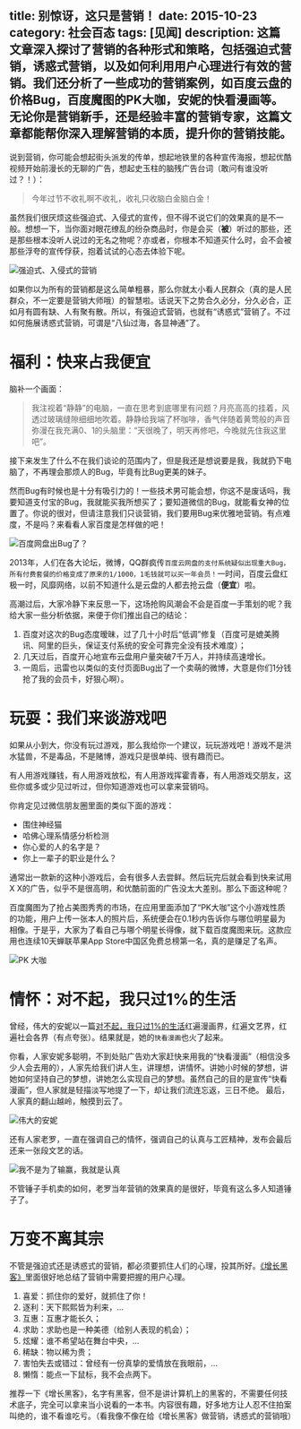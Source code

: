 title: 别惊讶，这只是营销！
date: 2015-10-23
category: 社会百态
tags: [见闻]
description: 这篇文章深入探讨了营销的各种形式和策略，包括强迫式营销，诱惑式营销，以及如何利用用户心理进行有效的营销。我们还分析了一些成功的营销案例，如百度云盘的价格Bug，百度魔图的PK大咖，安妮的快看漫画等。无论你是营销新手，还是经验丰富的营销专家，这篇文章都能帮你深入理解营销的本质，提升你的营销技能。
---

说到营销，你可能会想起街头派发的传单，想起地铁里的各种宣传海报，想起优酷视频开始前漫长的无聊的广告，想起史玉柱的脑残广告台词（敢问有谁没听过？！）：

> 今年过节不收礼啊不收礼，收礼只收脑白金脑白金！

虽然我们很厌烦这些强迫式、入侵式的宣传，但不得不说它们的效果真的是不一般。想想一下，当你面对眼花缭乱的纷杂商品时，你是会买（**被**）听过的那些，还是那些根本没听人说过的无名之物呢？亦或者，你根本不知道买什么时，会不会被那些浮夸的宣传俘获，抱着试试的心态去体验下呢。

![强迫式、入侵式的营销][1]

<!--more-->

如果你以为所有的营销都是这么简单粗暴，那么你就太小看人民群众（真的是人民群众，不一定要是营销大师哦）的智慧啦。话说天下之势合久必分，分久必合，正如月有圆有缺、人有聚有散。所以，有强迫式营销，也就有“诱惑式”营销了。不过如何施展诱惑式营销，可谓是“八仙过海，各显神通”了。

# 福利：快来占我便宜

脑补一个画面：

> 我注视着“静静”的电脑，一直在思考到底哪里有问题？月亮高高的挂着，风透过玻璃缝隙细细地吹着。静静给我端了杯咖啡，香气伴随着黄莺般的声音弥漫在我充满0、1的头脑里：“天很晚了，明天再修吧，今晚就先住我这里吧”。

接下来发生了什么不在我们谈论的范围内了，但是我还是想说要是我，我就扔下电脑了，不再理会那烦人的Bug，毕竟有比Bug更美的妹子。

然而Bug有时候也是十分有吸引力的！一些技术男可能会想，你这不是废话吗，我要知道支付宝的Bug，我就能买我所想买了；要知道微信的Bug，就能看女神的位置了。你说的很对，但请注意我们只谈营销，我们要用Bug来优雅地营销。有点难度，不是吗？来看看人家百度是怎样做的吧！

![百度网盘出Bug了？][2]

2013年，人们在各大论坛，微博，QQ群疯传`百度云网盘的支付系统疑似出现重大Bug，所有付费套餐的价格变成了原来的1/1000，1毛钱就可以买一年会员！`一时间，百度云盘红极一时，风靡网络，以前不知道什么是云盘的人都去抢云盘（**便宜**）啦。

高潮过后，大家冷静下来反思一下，这场抢购风潮会不会是百度一手策划的呢？我给大家一些分析依据，来便于你们推出自己的结论：

1. 百度对这次的Bug态度暧昧，过了几十小时后“低调”修复（百度可是媲美腾讯、阿里的巨头，保证支付系统的安全可靠完全没有技术难度）；
2. 几天过后，百度开心地宣布云盘用户量突破7千万人，并持续高速增长。
3. 一周后，迅雷也以类似的支付页面Bug出了一个卖萌的微博，大意是你们1分钱抢了我的会员卡，好狠心啊）。

# 玩耍：我们来谈游戏吧

如果从小到大，你没有玩过游戏，那么我给你一个建议，玩玩游戏吧！游戏不是洪水猛兽，不是毒品，不是赌博，游戏只是很单纯、很有趣而已。

有人用游戏赚钱，有人用游戏放松，有人用游戏挥霍青春，有人用游戏交朋友，这些你或多或少见过听过，但你知道游戏也可以拿来营销吗。

你肯定见过微信朋友圈里面的类似下面的游戏：

* 围住神经猫
* 哈佛心理系情感分析检测
* 你心爱的人的名字是？
* 你上一辈子的职业是什么？

通常出一款新的这种小游戏后，会有很多人去尝鲜。然后玩完后就会看到快来试用X X的广告，似乎不是很高明，和优酷前面的广告没太大差别。那么下面这种呢？

百度魔图为了抢占美图秀秀的市场，在应用里面添加了“PK大咖”这个小游戏性质的功能，用户上传一张本人的照片后，系统便会在0.1秒内告诉你与哪位明星最为相像。于是乎，大家为了看自己与哪个明星长得像，就下载百度魔图来玩。这款应用也连续10天蝉联苹果App Store中国区免费总榜第一名，真的是赚足了名声。

![PK 大咖][3]

# 情怀：对不起，我只过1%的生活

曾经，伟大的安妮以一篇[对不起，我只过1%的生活](http://weibo.com/1854627907/BAGsq9rbJ?type=comment#_rnd1445582370930)红遍漫画界，红遍文艺界，红遍社会各界（有点夸张）。结果就是，她的`快看漫画`也火了起来。

你看，人家安妮多聪明，不到处贴广告劝大家赶快来用我的“快看漫画”（相信没多少人会去用的），人家先给我们讲人生，讲理想，讲情怀。讲她小时候的梦想，讲她如何坚持自己的梦想，讲她怎么实现自己的梦想。虽然自己的目的是宣传“快看漫画”，但人家就是轻描淡写地提了一下，却让我们流连忘返，三日不绝。 最后，人家真的翻山越岭，触摸到云了。

![伟大的安妮][4]

还有人家老罗，一直在强调自己的情怀，强调自己的认真与工匠精神，发布会最后还来一张段文艺的话。

![我不是为了输赢，我就是认真][5]

不管锤子手机卖的如何，老罗当年营销的效果真的是很好，毕竟有这么多人知道锤子了。

# 万变不离其宗

不管是强迫式还是诱惑式的营销，都必须要抓住人们的心理，投其所好。[《增长黑客》](https://book.douban.com/subject/26541801/)里面很好地总结了营销中需要把握的用户心理。

1. 喜爱：抓住你的爱好，就抓住了你！
2. 逐利：天下熙熙皆为利来，...
3. 互惠：互惠才能长久；
4. 求助：求助也是一种美德（给别人表现的机会）；
5. 炫耀：谁不希望站在舞台中央，...
6. 稀缺：物以稀为贵；
7. 害怕失去或错过：曾经有一份真挚的爱情放在我眼前，...
8. 懒惰：能点一下鼠标，我不会点两下。

推荐一下《增长黑客》，名字有黑客，但不是讲计算机上的黑客的，不需要任何技术底子，完全可以拿来当小说看的一本书。内容很有趣，好多地方让人忍不住拍案叫绝的，谁不看谁吃亏。（看我像不像在给《增长黑客》做营销，诱惑式的营销哦）


[1]: https://slefboot-1251736664.cos.ap-beijing.myqcloud.com/20151023_market.png
[2]: https://slefboot-1251736664.cos.ap-beijing.myqcloud.com/20151023_baidu_bug.png
[3]: https://slefboot-1251736664.cos.ap-beijing.myqcloud.com/20151023_pk.png
[4]: https://slefboot-1251736664.cos.ap-beijing.myqcloud.com/20151023_anni.png
[5]: https://slefboot-1251736664.cos.ap-beijing.myqcloud.com/20151023_laoluo.png


